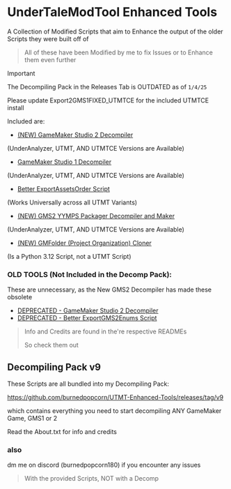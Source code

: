 # UnderTaleModTool Enhanced Tools
A Collection of Modified Scripts that aim to Enhance the output of the older Scripts they were built off of
> All of these have been Modified by me to fix Issues or to Enhance them even further

> [!IMPORTANT]
> The Decompiling Pack in the Releases Tab is OUTDATED as of ```1/4/25```
>
> Please update Export2GMS1FIXED_UTMTCE for the included UTMTCE install

Included are:

- [(NEW) GameMaker Studio 2 Decompiler](https://github.com/burnedpopcorn/UTMT-Enhanced-Tools/tree/main/Ultimate_GMS2_Decompiler)

(UnderAnalyzer, UTMT, AND UTMTCE Versions are Available)
- [GameMaker Studio 1 Decompiler](https://github.com/burnedpopcorn/UTMT-Enhanced-Tools/tree/main/Export2GMS1FIXED)

(UnderAnalyzer, UTMT, AND UTMTCE Versions are Available)
- [Better ExportAssetsOrder Script](https://github.com/burnedpopcorn/UTMT-Enhanced-Tools/tree/main/BetterExportAssetsOrder)

(Works Universally across all UTMT Variants)

- [(NEW) GMS2 YYMPS Packager Decompiler and Maker](https://github.com/burnedpopcorn/UTMT-Enhanced-Tools/blob/main/Export2YYMPS)

(UnderAnalyzer, UTMT, AND UTMTCE Versions are Available)

- [(NEW) GMFolder (Project Organization) Cloner](https://github.com/burnedpopcorn/UTMT-Enhanced-Tools/blob/main/GMFolder_Cloner)

(Is a Python 3.12 Script, not a UTMT Script)

### OLD TOOLS (Not Included in the Decomp Pack):

These are unnecessary, as the New GMS2 Decompiler has made these obsolete
- [DEPRECATED - GameMaker Studio 2 Decompiler](https://github.com/burnedpopcorn/UTMT-Enhanced-Tools/blob/main/GMS2_Decompiler_FIXED)
- [DEPRECATED - Better ExportGMS2Enums Script](https://github.com/burnedpopcorn/UTMT-Enhanced-Tools/tree/main/BetterExportGMS2Enums)


> Info and Credits are found in the're respective READMEs
> 
> So check them out

## Decompiling Pack v9

These Scripts are all bundled into my Decompiling Pack: 

https://github.com/burnedpopcorn/UTMT-Enhanced-Tools/releases/tag/v9

which contains everything you need to start decompiling ANY GameMaker Game, GMS1 or 2

Read the About.txt for info and credits

### also
dm me on discord (burnedpopcorn180) if you encounter any issues
> With the provided Scripts, NOT with a Decomp
